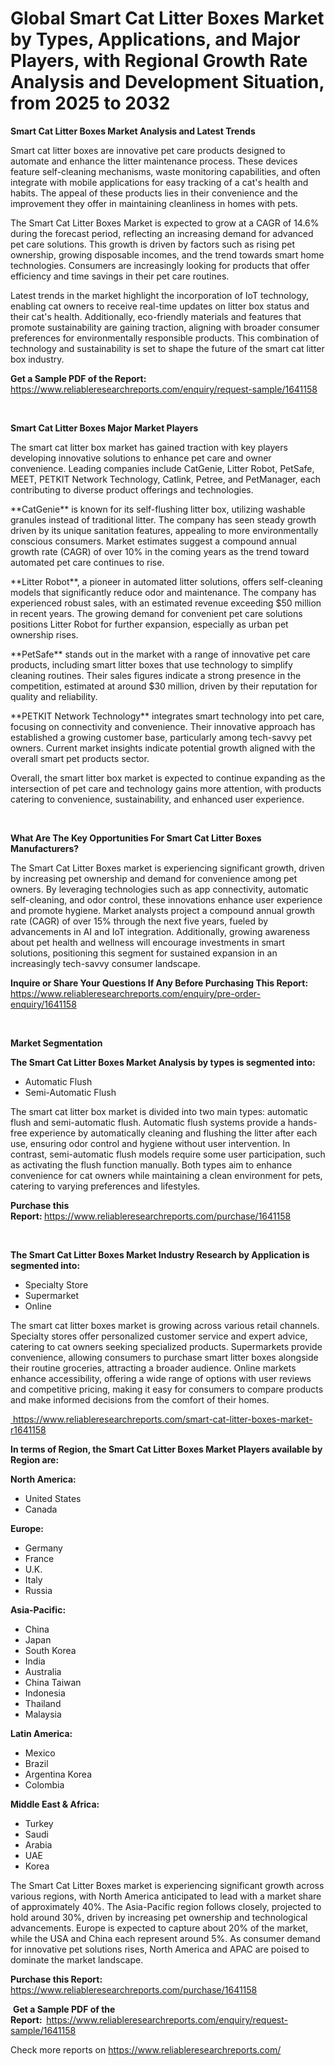 <p><h1>Global Smart Cat Litter Boxes Market by Types, Applications, and Major Players, with Regional Growth Rate Analysis and Development Situation, from 2025 to 2032</h1></p><p><strong>Smart Cat Litter Boxes Market Analysis and Latest Trends</strong></p>
<p><p>Smart cat litter boxes are innovative pet care products designed to automate and enhance the litter maintenance process. These devices feature self-cleaning mechanisms, waste monitoring capabilities, and often integrate with mobile applications for easy tracking of a cat's health and habits. The appeal of these products lies in their convenience and the improvement they offer in maintaining cleanliness in homes with pets.</p><p>The Smart Cat Litter Boxes Market is expected to grow at a CAGR of 14.6% during the forecast period, reflecting an increasing demand for advanced pet care solutions. This growth is driven by factors such as rising pet ownership, growing disposable incomes, and the trend towards smart home technologies. Consumers are increasingly looking for products that offer efficiency and time savings in their pet care routines.</p><p>Latest trends in the market highlight the incorporation of IoT technology, enabling cat owners to receive real-time updates on litter box status and their cat's health. Additionally, eco-friendly materials and features that promote sustainability are gaining traction, aligning with broader consumer preferences for environmentally responsible products. This combination of technology and sustainability is set to shape the future of the smart cat litter box industry.</p></p>
<p><strong>Get a Sample PDF of the Report:&nbsp;</strong> <a href="https://www.reliableresearchreports.com/enquiry/request-sample/1641158?utm_campaign=2300&utm_medium=2&utm_source=Github&utm_content=ia&utm_term=09022025&utm_id=smart-cat-litter-boxes">https://www.reliableresearchreports.com/enquiry/request-sample/1641158</a></p>
<p>&nbsp;</p>
<p><strong>Smart Cat Litter Boxes Major Market Players</strong></p>
<p><p>The smart cat litter box market has gained traction with key players developing innovative solutions to enhance pet care and owner convenience. Leading companies include CatGenie, Litter Robot, PetSafe, MEET, PETKIT Network Technology, Catlink, Petree, and PetManager, each contributing to diverse product offerings and technologies.</p><p>**CatGenie** is known for its self-flushing litter box, utilizing washable granules instead of traditional litter. The company has seen steady growth driven by its unique sanitation features, appealing to more environmentally conscious consumers. Market estimates suggest a compound annual growth rate (CAGR) of over 10% in the coming years as the trend toward automated pet care continues to rise.</p><p>**Litter Robot**, a pioneer in automated litter solutions, offers self-cleaning models that significantly reduce odor and maintenance. The company has experienced robust sales, with an estimated revenue exceeding $50 million in recent years. The growing demand for convenient pet care solutions positions Litter Robot for further expansion, especially as urban pet ownership rises.</p><p>**PetSafe** stands out in the market with a range of innovative pet care products, including smart litter boxes that use technology to simplify cleaning routines. Their sales figures indicate a strong presence in the competition, estimated at around $30 million, driven by their reputation for quality and reliability.</p><p>**PETKIT Network Technology** integrates smart technology into pet care, focusing on connectivity and convenience. Their innovative approach has established a growing customer base, particularly among tech-savvy pet owners. Current market insights indicate potential growth aligned with the overall smart pet products sector.</p><p>Overall, the smart litter box market is expected to continue expanding as the intersection of pet care and technology gains more attention, with products catering to convenience, sustainability, and enhanced user experience.</p></p>
<p>&nbsp;</p>
<p><strong>What Are The Key Opportunities For Smart Cat Litter Boxes Manufacturers?</strong></p>
<p><p>The Smart Cat Litter Boxes market is experiencing significant growth, driven by increasing pet ownership and demand for convenience among pet owners. By leveraging technologies such as app connectivity, automatic self-cleaning, and odor control, these innovations enhance user experience and promote hygiene. Market analysts project a compound annual growth rate (CAGR) of over 15% through the next five years, fueled by advancements in AI and IoT integration. Additionally, growing awareness about pet health and wellness will encourage investments in smart solutions, positioning this segment for sustained expansion in an increasingly tech-savvy consumer landscape.</p></p>
<p><strong>Inquire or Share Your Questions If Any Before Purchasing This Report:</strong> <a href="https://www.reliableresearchreports.com/enquiry/pre-order-enquiry/1641158?utm_campaign=2300&utm_medium=2&utm_source=Github&utm_content=ia&utm_term=09022025&utm_id=smart-cat-litter-boxes">https://www.reliableresearchreports.com/enquiry/pre-order-enquiry/1641158</a></p>
<p>&nbsp;</p>
<p><strong>Market Segmentation</strong></p>
<p><strong>The Smart Cat Litter Boxes Market Analysis by types is segmented into:</strong></p>
<p><ul><li>Automatic Flush</li><li>Semi-Automatic Flush</li></ul></p>
<p><p>The smart cat litter box market is divided into two main types: automatic flush and semi-automatic flush. Automatic flush systems provide a hands-free experience by automatically cleaning and flushing the litter after each use, ensuring odor control and hygiene without user intervention. In contrast, semi-automatic flush models require some user participation, such as activating the flush function manually. Both types aim to enhance convenience for cat owners while maintaining a clean environment for pets, catering to varying preferences and lifestyles.</p></p>
<p><strong>Purchase this Report:&nbsp;</strong><a href="https://www.reliableresearchreports.com/purchase/1641158?utm_campaign=2300&utm_medium=2&utm_source=Github&utm_content=ia&utm_term=09022025&utm_id=smart-cat-litter-boxes">https://www.reliableresearchreports.com/purchase/1641158</a></p>
<p>&nbsp;</p>
<p><strong>The Smart Cat Litter Boxes Market Industry Research by Application is segmented into:</strong></p>
<p><ul><li>Specialty Store</li><li>Supermarket</li><li>Online</li></ul></p>
<p><p>The smart cat litter boxes market is growing across various retail channels. Specialty stores offer personalized customer service and expert advice, catering to cat owners seeking specialized products. Supermarkets provide convenience, allowing consumers to purchase smart litter boxes alongside their routine groceries, attracting a broader audience. Online markets enhance accessibility, offering a wide range of options with user reviews and competitive pricing, making it easy for consumers to compare products and make informed decisions from the comfort of their homes.</p></p>
<p><a href="https://www.reliableresearchreports.com/smart-cat-litter-boxes-market-r1641158?utm_campaign=2300&utm_medium=2&utm_source=Github&utm_content=ia&utm_term=09022025&utm_id=smart-cat-litter-boxes">&nbsp;https://www.reliableresearchreports.com/smart-cat-litter-boxes-market-r1641158</a></p>
<p><strong>In terms of Region, the Smart Cat Litter Boxes Market Players available by Region are:</strong></p>
<p>
    <p> <strong> North America: </strong>
        <ul>
            <li>United States</li>
            <li>Canada</li>
        </ul>
        </p> 
    <p> <strong> Europe: </strong>
        <ul>
            <li>Germany</li>
            <li>France</li>
            <li>U.K.</li>
            <li>Italy</li>
            <li>Russia</li>
        </ul>
        </p> 
    <p> <strong> Asia-Pacific: </strong>
        <ul>
            <li>China</li>
            <li>Japan</li>
            <li>South Korea</li>
            <li>India</li>
            <li>Australia</li>
            <li>China Taiwan</li>
            <li>Indonesia</li>
            <li>Thailand</li>
            <li>Malaysia</li>
        </ul>
        </p> 
    <p> <strong> Latin America: </strong>
        <ul>
            <li>Mexico</li>
            <li>Brazil</li>
            <li>Argentina Korea</li>
            <li>Colombia</li>
        </ul>
        </p> 
    <p> <strong> Middle East & Africa: </strong>
        <ul>
            <li>Turkey</li>
            <li>Saudi</li>
            <li>Arabia</li>
            <li>UAE</li>
            <li>Korea</li>
        </ul>
    </p>
    </p>
<p><p>The Smart Cat Litter Boxes market is experiencing significant growth across various regions, with North America anticipated to lead with a market share of approximately 40%. The Asia-Pacific region follows closely, projected to hold around 30%, driven by increasing pet ownership and technological advancements. Europe is expected to capture about 20% of the market, while the USA and China each represent around 5%. As consumer demand for innovative pet solutions rises, North America and APAC are poised to dominate the market landscape.</p></p>
<p><strong>Purchase this Report: </strong><a href="https://www.reliableresearchreports.com/purchase/1641158?utm_campaign=2300&utm_medium=2&utm_source=Github&utm_content=ia&utm_term=09022025&utm_id=smart-cat-litter-boxes">https://www.reliableresearchreports.com/purchase/1641158</a></p>
<p>&nbsp;<strong>Get a Sample PDF of the Report:&nbsp;&nbsp;</strong><a href="https://www.reliableresearchreports.com/enquiry/request-sample/1641158?utm_campaign=2300&utm_medium=2&utm_source=Github&utm_content=ia&utm_term=09022025&utm_id=smart-cat-litter-boxes">https://www.reliableresearchreports.com/enquiry/request-sample/1641158</a></p>
<p><strong></strong></p>
<p>Check more reports on <a href="https://www.reliableresearchreports.com/?utm_campaign=2300&utm_medium=2&utm_source=Github&utm_content=ia&utm_term=09022025&utm_id=smart-cat-litter-boxes">https://www.reliableresearchreports.com/</a></p>